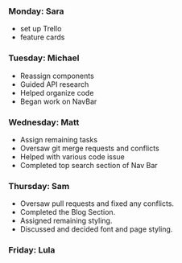 ### Monday: Sara
- set up Trello
- feature cards
### Tuesday: Michael
- Reassign components
- Guided API research
- Helped organize code
- Began work on NavBar
### Wednesday: Matt
- Assign remaining tasks
- Oversaw git merge requests and conflicts
- Helped with various code issue
- Completed top search section of Nav Bar
### Thursday: Sam
- Oversaw pull requests and fixed any conflicts.
- Completed the Blog Section.
- Assigned remaining styling.
- Discussed and decided font and page styling.
### Friday: Lula
